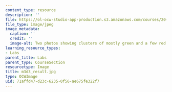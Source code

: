 ```yaml
---
content_type: resource
description: ''
file: https://ol-ocw-studio-app-production.s3.amazonaws.com/courses/20-109-laboratory-fundamentals-in-biological-engineering-spring-2010/71affd47d23c62350f56ae675fe322f7_m3d3_result.jpg
file_type: image/jpeg
image_metadata:
  caption: ''
  credit: ''
  image-alt: Two photos showing clusters of mostly green and a few red dots.
learning_resource_types:
- Labs
parent_title: Labs
parent_type: CourseSection
resourcetype: Image
title: m3d3_result.jpg
type: OCWImage
uid: 71affd47-d23c-6235-0f56-ae675fe322f7
---
```

